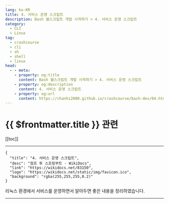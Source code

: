 ```yaml
---
lang: ko-KR
title: 4. 서비스 운영 스크립트
description: Bash 쉘스크립트 개발 시작하기 > 4. 서비스 운영 스크립트
category:
  - CLI
  - Linux
tag: 
  - crashcourse
  - cli
  - sh
  - shell
  - linux
head:
  - - meta:
    - property: og:title
      content: Bash 쉘스크립트 개발 시작하기 > 4. 서비스 운영 스크립트
    - property: og:description
      content: 4. 서비스 운영 스크립트
    - property: og:url
      content: https://chanhi2000.github.io/crashcourse/bash-dev/04.html
---
```


# {{ $frontmatter.title }} 관련

[[toc]]

---

```component VPCard
{
  "title": "4. 서비스 운영 스크립트",
  "desc": "점프 투 스프링부트 - WikiDocs",
  "link": "https://wikidocs.net/83150",
  "logo": "https://wikidocs.net/static/img/favicon.ico",
  "background": "rgba(255,255,255,0.2)"
}
```

리눅스 환경에서 서비스를 운영하면서 알아두면 좋은 내용을 정리하였습니다.

---

<TagLinks />